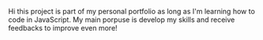 Hi this project is part of my personal portfolio as long as I'm learning how to code in JavaScript. My main porpuse is develop my skills and receive feedbacks to improve even more!
